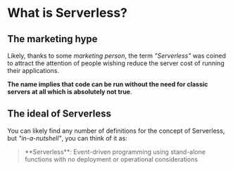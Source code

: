# What is Serverless?

## The marketing hype

Likely, thanks to some _marketing person_, the term _"Serverless"_ was coined to attract the attention of people wishing reduce the server cost of running their applications.

**The name implies that code can be run without the need for classic servers at all which is absolutely not true**.

## The ideal of Serverless

You can likely find any number of definitions for the concept of Serverless, but _"in-a-nutshell"_, you can think of it as:

<blockquote>
**Serverless**: Event-driven programming using stand-alone functions with no deployment or operational considerations
</blockquote>
